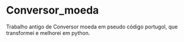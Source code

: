 # Conversor_moeda
Trabalho antigo de Conversor moeda em pseudo código portugol, que transformei e melhorei em python.
